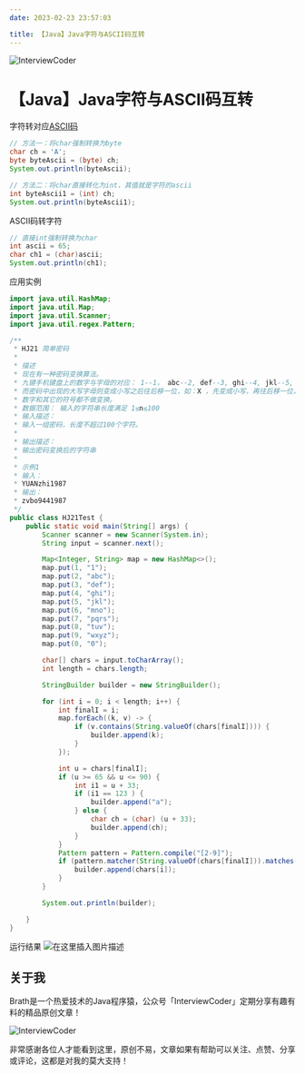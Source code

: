 ```yaml
---
date: 2023-02-23 23:57:03

title: 【Java】Java字符与ASCII码互转
---
```


![InterviewCoder](https://brath4.oss-cn-shenzhen.aliyuncs.com/picgo/%E6%89%AB%E7%A0%81_%E6%90%9C%E7%B4%A2%E8%81%94%E5%90%88%E4%BC%A0%E6%92%AD%E6%A0%B7%E5%BC%8F-%E6%A0%87%E5%87%86%E8%89%B2%E7%89%88.png)

# 【Java】Java字符与ASCII码互转

字符转对应[ASCII码](https://so.csdn.net/so/search?q=ASCII码&spm=1001.2101.3001.7020)

```java
// 方法一：将char强制转换为byte
char ch = 'A';
byte byteAscii = (byte) ch;
System.out.println(byteAscii);

// 方法二：将char直接转化为int，其值就是字符的ascii
int byteAscii1 = (int) ch;
System.out.println(byteAscii1);
```

ASCII码转字符

```java
// 直接int强制转换为char
int ascii = 65;
char ch1 = (char)ascii;
System.out.println(ch1);
```

应用实例

```java
import java.util.HashMap;
import java.util.Map;
import java.util.Scanner;
import java.util.regex.Pattern;

/**
 * HJ21 简单密码
 *
 * 描述
 * 现在有一种密码变换算法。
 * 九键手机键盘上的数字与字母的对应： 1--1， abc--2, def--3, ghi--4, jkl--5, mno--6, pqrs--7, tuv--8 wxyz--9, 0--0，把密码中出现的小写字母都变成九键键盘对应的数字，如：a 变成 2，x 变成 9.
 * 而密码中出现的大写字母则变成小写之后往后移一位，如：X ，先变成小写，再往后移一位，变成了 y ，例外：Z 往后移是 a 。
 * 数字和其它的符号都不做变换。
 * 数据范围： 输入的字符串长度满足 1≤n≤100
 * 输入描述：
 * 输入一组密码，长度不超过100个字符。
 *
 * 输出描述：
 * 输出密码变换后的字符串
 *
 * 示例1
 * 输入：
 * YUANzhi1987
 * 输出：
 * zvbo9441987
 */
public class HJ21Test {
    public static void main(String[] args) {
        Scanner scanner = new Scanner(System.in);
        String input = scanner.next();

        Map<Integer, String> map = new HashMap<>();
        map.put(1, "1");
        map.put(2, "abc");
        map.put(3, "def");
        map.put(4, "ghi");
        map.put(5, "jkl");
        map.put(6, "mno");
        map.put(7, "pqrs");
        map.put(8, "tuv");
        map.put(9, "wxyz");
        map.put(0, "0");

        char[] chars = input.toCharArray();
        int length = chars.length;

        StringBuilder builder = new StringBuilder();

        for (int i = 0; i < length; i++) {
            int finalI = i;
            map.forEach((k, v) -> {
                if (v.contains(String.valueOf(chars[finalI]))) {
                    builder.append(k);
                }
            });

            int u = chars[finalI];
            if (u >= 65 && u <= 90) {
                int i1 = u + 33;
                if (i1 == 123 ) {
                    builder.append("a");
                } else {
                    char ch = (char) (u + 33);
                    builder.append(ch);
                }
            }
            Pattern pattern = Pattern.compile("[2-9]");
            if (pattern.matcher(String.valueOf(chars[finalI])).matches()) {
                builder.append(chars[i]);
            }
        }

        System.out.println(builder);

    }
}
```

运行结果
![在这里插入图片描述](https://brath4.oss-cn-shenzhen.aliyuncs.com/picgo/7919845b2d094760963faf40cd23cbde.png)



## 关于我

Brath是一个热爱技术的Java程序猿，公众号「InterviewCoder」定期分享有趣有料的精品原创文章！

![InterviewCoder](https://brath4.oss-cn-shenzhen.aliyuncs.com/picgo/%E4%BA%8C%E7%BB%B4%E7%A0%81plus.png)

非常感谢各位人才能看到这里，原创不易，文章如果有帮助可以关注、点赞、分享或评论，这都是对我的莫大支持！

